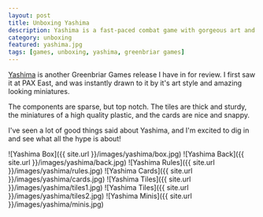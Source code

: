 ```yaml
---
layout: post
title: Unboxing Yashima
description: Yashima is a fast-paced combat game with gorgeous art and awesome minis. Let's unbox it and see what's inside.
category: unboxing
featured: yashima.jpg
tags: [games, unboxing, yashima, greenbriar games]
---
```


[Yashima](http://www.greenbriergames.com/main/index.php/project/yashima/) is another Greenbriar Games release I have in for review. I first saw it at PAX East, and was instantly drawn to it by it's art style and amazing looking miniatures.

The components are sparse, but top notch. The tiles are thick and sturdy, the miniatures of a high quality plastic, and the cards are nice and snappy.

I've seen a lot of good things said about Yashima, and I'm excited to dig in and see what all the hype is about!


![Yashima Box]({{ site.url }}/images/yashima/box.jpg)
![Yashima Back]({{ site.url }}/images/yashima/back.jpg)
![Yashima Rules]({{ site.url }}/images/yashima/rules.jpg)
![Yashima Cards]({{ site.url }}/images/yashima/cards.jpg)
![Yashima Tiles]({{ site.url }}/images/yashima/tiles1.jpg)
![Yashima Tiles]({{ site.url }}/images/yashima/tiles2.jpg)
![Yashima Minis]({{ site.url }}/images/yashima/minis.jpg)
